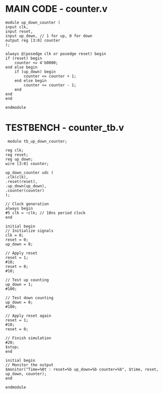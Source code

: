 # MAIN CODE - counter.v
    module up_down_counter (
    input clk,
    input reset,
    input up_down, // 1 for up, 0 for down
    output reg [3:0] counter
    );

    always @(posedge clk or posedge reset) begin
    if (reset) begin
        counter <= 4'b0000;
    end else begin
        if (up_down) begin
            counter <= counter + 1;
        end else begin
            counter <= counter - 1;
        end
    end
    end

    endmodule

# TESTBENCH - counter_tb.v
     module tb_up_down_counter;

    reg clk;
    reg reset;
    reg up_down;
    wire [3:0] counter;

    up_down_counter udc (
    .clk(clk),
    .reset(reset),
    .up_down(up_down),
    .counter(counter)
    );

    // Clock generation
    always begin
    #5 clk = ~clk; // 10ns period clock
    end

    initial begin
    // Initialize signals
    clk = 0;
    reset = 0;
    up_down = 0;

    // Apply reset
    reset = 1;
    #10;
    reset = 0;
    #10;

    // Test up counting
    up_down = 1;
    #100;

    // Test down counting
    up_down = 0;
    #100;

    // Apply reset again
    reset = 1;
    #10;
    reset = 0;

    // Finish simulation
    #20;
    $stop;
    end

    initial begin
    // Monitor the output
    $monitor("Time=%0t : reset=%b up_down=%b counter=%b", $time, reset, up_down, counter);
    end

    endmodule

